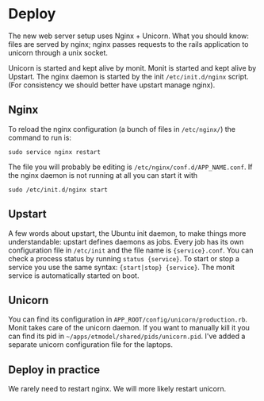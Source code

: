 # Deploy

The new web server setup uses Nginx + Unicorn. What you should know: files are served by nginx; nginx passes requests to the rails application to unicorn through a unix socket. 

Unicorn is started and kept alive by monit. Monit is started and kept alive by Upstart. The nginx daemon is started by the init `/etc/init.d/nginx` script. (For consistency we should better have upstart manage nginx).

## Nginx

To reload the nginx configuration (a bunch of files in `/etc/nginx/`) the command to run is:

    sudo service nginx restart

The file you will probably be editing is `/etc/nginx/conf.d/APP_NAME.conf`. If the nginx daemon is not running at all you can start it with

    sudo /etc/init.d/nginx start

## Upstart

A few words about upstart, the Ubuntu init daemon, to make things more understandable: upstart defines daemons as jobs. Every job has its own configuration file in `/etc/init` and the file name is `{service}.conf`.
You can check a process status by running `status {service}`. To start or stop a service you use the same syntax: `{start|stop} {service}`.
The monit service is automatically started on boot.

## Unicorn

You can find its configuration in `APP_ROOT/config/unicorn/production.rb`. Monit takes care of the unicorn daemon. If you want to manually kill it you can find its pid in `~/apps/etmodel/shared/pids/unicorn.pid`.
I've added a separate unicorn configuration file for the laptops.

## Deploy in practice

We rarely need to restart nginx. We will more likely restart unicorn.

